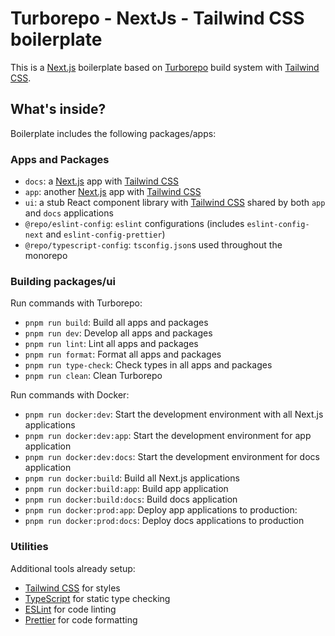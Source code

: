 # Turborepo - NextJs - Tailwind CSS boilerplate

This is a [Next.js](https://nextjs.org/) boilerplate based on [Turborepo](https://turbo.build//) build system with [Tailwind CSS](https://tailwindcss.com/).

## What's inside?

Boilerplate includes the following packages/apps:

### Apps and Packages

- `docs`: a [Next.js](https://nextjs.org/) app with [Tailwind CSS](https://tailwindcss.com/)
- `app`: another [Next.js](https://nextjs.org/) app with [Tailwind CSS](https://tailwindcss.com/)
- `ui`: a stub React component library with [Tailwind CSS](https://tailwindcss.com/) shared by both `app` and `docs` applications
- `@repo/eslint-config`: `eslint` configurations (includes `eslint-config-next` and `eslint-config-prettier`)
- `@repo/typescript-config`: `tsconfig.json`s used throughout the monorepo

### Building packages/ui

Run commands with Turborepo:
- `pnpm run build`: Build all apps and packages
- `pnpm run dev`: Develop all apps and packages
- `pnpm run lint`: Lint all apps and packages
- `pnpm run format`: Format all apps and packages
- `pnpm run type-check`: Check types in all apps and packages
- `pnpm run clean`: Clean Turborepo

Run commands with Docker:
 - `pnpm run docker:dev`: Start the development environment with all Next.js applications
 - `pnpm run docker:dev:app`: Start the development environment for app application
 - `pnpm run docker:dev:docs`: Start the development environment for docs application
 - `pnpm run docker:build`: Build all Next.js applications
 - `pnpm run docker:build:app`: Build app application
 - `pnpm run docker:build:docs`: Build docs application
 - `pnpm run docker:prod:app`: Deploy app applications to production:
 - `pnpm run docker:prod:docs`: Deploy docs applications to production

### Utilities

Additional tools already setup:

- [Tailwind CSS](https://tailwindcss.com/) for styles
- [TypeScript](https://www.typescriptlang.org/) for static type checking
- [ESLint](https://eslint.org/) for code linting
- [Prettier](https://prettier.io) for code formatting
